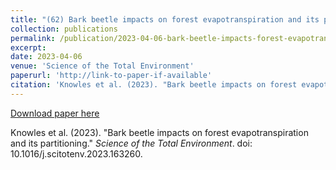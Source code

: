 ```yaml
---
title: "(62) Bark beetle impacts on forest evapotranspiration and its partitioning"
collection: publications
permalink: /publication/2023-04-06-bark-beetle-impacts-forest-evapotranspiration
excerpt:
date: 2023-04-06
venue: 'Science of the Total Environment'
paperurl: 'http://link-to-paper-if-available'
citation: 'Knowles et al. (2023). "Bark beetle impacts on forest evapotranspiration and its partitioning." <i>Science of the Total Environment</i>. doi: 10.1016/j.scitotenv.2023.163260.'
---
```


[Download paper here](http://link-to-paper-if-available)

Knowles et al. (2023). "Bark beetle impacts on forest evapotranspiration and its partitioning." <i>Science of the Total Environment</i>. doi: 10.1016/j.scitotenv.2023.163260.
